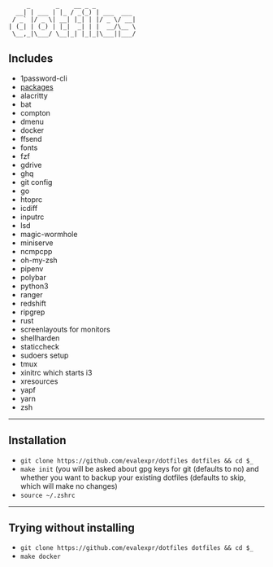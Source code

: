 ```
     _       _    __ _ _           
  __| | ___ | |_ / _(_) | ___  ___ 
 / _` |/ _ \| __| |_| | |/ _ \/ __|
| (_| | (_) | |_|  _| | |  __/\__ \
 \__,_|\___/ \__|_| |_|_|\___||___/
```

## Includes

- 1password-cli
- [packages](packages)
- alacritty
- bat
- compton
- dmenu
- docker
- ffsend
- fonts
- fzf
- gdrive
- ghq
- git config
- go
- htoprc
- icdiff
- inputrc
- lsd
- magic-wormhole
- miniserve
- ncmpcpp
- oh-my-zsh
- pipenv
- polybar
- python3
- ranger
- redshift
- ripgrep
- rust
- screenlayouts for monitors
- shellharden
- staticcheck
- sudoers setup
- tmux
- xinitrc which starts i3
- xresources
- yapf
- yarn
- zsh

---

## Installation

- `git clone https://github.com/evalexpr/dotfiles dotfiles && cd $_`
- `make init` (you will be asked about gpg keys for git (defaults to no) and whether you want to backup your existing dotfiles (defaults to skip, which will make no changes)
- `source ~/.zshrc`

---

## Trying without installing

- `git clone https://github.com/evalexpr/dotfiles dotfiles && cd $_`
- `make docker`

